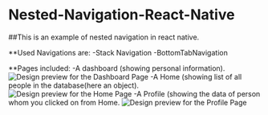 # Nested-Navigation-React-Native
##This is an example of nested navigation in react native.

**Used Navigations are:
-Stack Navigation
-BottomTabNavigation

**Pages included:
-A dashboard (showing personal information).
![Design preview for the Dashboard Page](./DashboardPage.jpg)
-A Home (showing list of all people in the database(here an object).
![Design preview for the Home Page](./HomePage.jpg)
-A Profile (showing the data of person whom you clicked on from Home.
![Design preview for the Profile Page](./ProfilePage.jpg)
